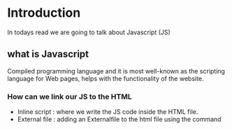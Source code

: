 # Introduction
In todays read we are going to talk about Javascript (JS)

## what is Javascript
Compiled programming language and it is most well-known as the scripting language for Web pages, helps with the functionality of the website.

### How can we link our JS to the HTML
* Inline script : where we write the JS code inside the HTML file.
* External file : adding an Externalfile to the html file using the command <script src="app.js"> for example.

### Javascript Variables 
Can be declared using the command "var"

ex: "var x = 69"

These variables can be assigned to different data types:
* numbers :1  -676 1.637
* strings : "anything that can be typed"
* boolean : true or false
* operators : Arithmatic "+ , - , / , * "

* comparison : < , > , = , <= , != ...
* assignment operator : = only

### pop boxes
We can use either:
* alert (okay or cancel)(no typing from the user side)
* prompt (type + okay or cancel)
* confirm (display info with okay only)

### Conditional statement
syntax : if (condition){perform if yes}

  else {perform if no}

  > we can do nested loops using "if + else if + else"


